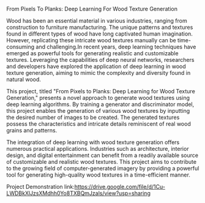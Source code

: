 From Pixels To Planks: Deep Learning For Wood Texture Generation

Wood has been an essential material in various industries, ranging from construction to furniture manufacturing. The unique patterns and textures found in different types of wood have long captivated human imagination. However, replicating these intricate wood textures manually can be time-consuming and challenging.In recent years, deep learning techniques have emerged as powerful tools for generating realistic and customizable textures. Leveraging the capabilities of deep neural networks, researchers and developers have explored the application of deep learning in wood texture generation, aiming to mimic the complexity and diversity found in natural wood.

 

This project, titled "From Pixels to Planks: Deep Learning for Wood Texture Generation," presents a novel approach to generate wood textures using deep learning algorithms. By training a generator and discriminator model, this project enables the generation of various wood textures by inputting the desired number of images to be created. The generated textures possess the characteristics and intricate details reminiscent of real wood grains and patterns.

 

The integration of deep learning with wood texture generation offers numerous practical applications. Industries such as architecture, interior design, and digital entertainment can benefit from a readily available source of customizable and realistic wood textures. This project aims to contribute to the growing field of computer-generated imagery by providing a powerful tool for generating high-quality wood textures in a time-efficient manner.

Project Demonstration link:https://drive.google.com/file/d/1Cu-LWDBkXlJzsXMdhh0Yo8TXBQmJzals/view?usp=sharing
